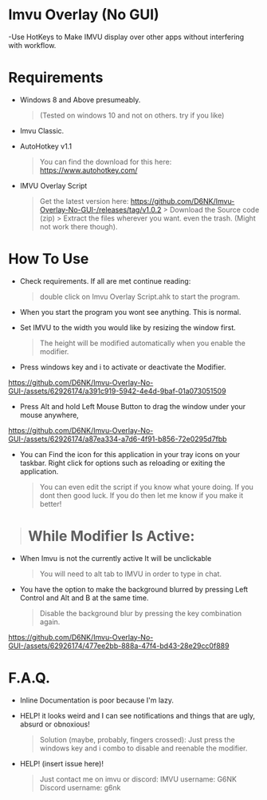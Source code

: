 # Imvu Overlay (No GUI)
-Use HotKeys to Make IMVU display over other apps without interfering with workflow.


# Requirements

- Windows 8 and Above presumeably.
  >(Tested on windows 10 and not on others. try if you like)

- Imvu Classic.

- AutoHotkey v1.1
  > You can find the download for this here: 
     > https://www.autohotkey.com/

- IMVU Overlay Script
  > Get the latest version here:
    > https://github.com/D6NK/Imvu-Overlay-No-GUI-/releases/tag/v1.0.2
      > Download the Source code (zip)
      > Extract the files wherever you want. even the trash. (Might not work there though).
# How To Use
- Check requirements. If all are met continue reading:
   >double click on Imvu Overlay Script.ahk to start the program.

- When you start the program you wont see anything. This is normal.

- Set IMVU to the width you would like by resizing the window first.
  >The height will be modified automatically when you enable the modifier.

- Press windows key and i to activate or deactivate the Modifier.


https://github.com/D6NK/Imvu-Overlay-No-GUI-/assets/62926174/a391c919-5942-4e4d-9baf-01a073051509


- Press Alt and hold Left Mouse Button to drag the window under your mouse anywhere,


https://github.com/D6NK/Imvu-Overlay-No-GUI-/assets/62926174/a87ea334-a7d6-4f91-b856-72e0295d7fbb


- You can Find the icon for this application in your tray icons on your taskbar. Right click for options such as reloading or exiting the application. 
  > You can even edit the script if you know what youre doing. If you dont then good luck. If you do then let me know if you make it better!

> # While Modifier Is Active:

- When Imvu is not the currently active It will be unclickable
  > You will need to alt tab to IMVU in order to type in chat.

- You have the option to make the background blurred by pressing Left Control and Alt and B at the same time.
  >  Disable the background blur by pressing the key combination again.


https://github.com/D6NK/Imvu-Overlay-No-GUI-/assets/62926174/477ee2bb-888a-47f4-bd43-28e29cc0f889


# F.A.Q.

- Inline Documentation is poor because I'm lazy.

- HELP! it looks weird and I can see notifications and things that are ugly, absurd or obnoxious!
  > Solution (maybe, probably, fingers crossed):
    > Just press the windows key and i combo to disable and reenable the modifier.

- HELP! (insert issue here)!
  > Just contact me on imvu or discord:
    > IMVU username: G6NK
    > Discord username: g6nk
